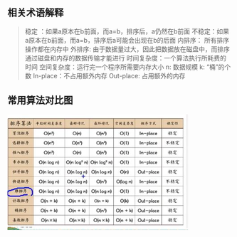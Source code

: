 ## 相关术语解释
> 稳定 ：如果a原本在b前面，而a=b，排序后，a仍然在b前面
> 不稳定：如果a原本在b前面，而a=b，排序后a可能会出现在b的后面
> 内排序： 所有排序操作都在内存中
> 外排序: 由于数据量过大，因此把数据放在磁盘中，而排序通过磁盘和内存的数据传输才能进行
> 时间复杂度：一个算法执行所耗费的时间
> 空间复杂度：运行完一个程序所需要内存大小
> n: 数据规模
> k: “桶”的个数
> In-place：不占用额外内存
> Out-place: 占用额外的内存

## 常用算法对比图

![sort](.\sort.JPG)